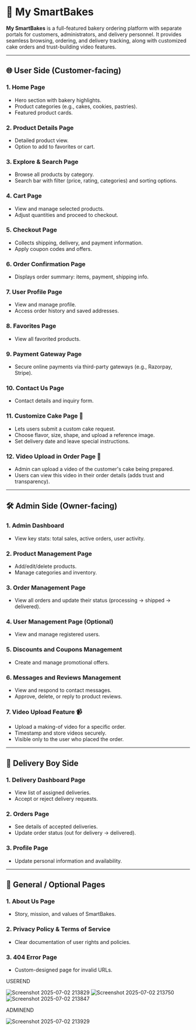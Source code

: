 # 🎂 My SmartBakes

**My SmartBakes** is a full-featured bakery ordering platform with separate portals for customers, administrators, and delivery personnel. It provides seamless browsing, ordering, and delivery tracking, along with customized cake orders and trust-building video features.

---

## 🌐 User Side (Customer-facing)

### 1. Home Page
- Hero section with bakery highlights.
- Product categories (e.g., cakes, cookies, pastries).
- Featured product cards.

### 2. Product Details Page
- Detailed product view.
- Option to add to favorites or cart.

### 3. Explore & Search Page
- Browse all products by category.
- Search bar with filter (price, rating, categories) and sorting options.

### 4. Cart Page
- View and manage selected products.
- Adjust quantities and proceed to checkout.

### 5. Checkout Page
- Collects shipping, delivery, and payment information.
- Apply coupon codes and offers.

### 6. Order Confirmation Page
- Displays order summary: items, payment, shipping info.

### 7. User Profile Page
- View and manage profile.
- Access order history and saved addresses.

### 8. Favorites Page
- View all favorited products.

### 9. Payment Gateway Page
- Secure online payments via third-party gateways (e.g., Razorpay, Stripe).

### 10. Contact Us Page
- Contact details and inquiry form.

### 11. Customize Cake Page 🧁
- Lets users submit a custom cake request.
- Choose flavor, size, shape, and upload a reference image.
- Set delivery date and leave special instructions.

### 12. Video Upload in Order Page 🎥
- Admin can upload a video of the customer's cake being prepared.
- Users can view this video in their order details (adds trust and transparency).

---

## 🛠️ Admin Side (Owner-facing)

### 1. Admin Dashboard
- View key stats: total sales, active orders, user activity.

### 2. Product Management Page
- Add/edit/delete products.
- Manage categories and inventory.

### 3. Order Management Page
- View all orders and update their status (processing → shipped → delivered).

### 4. User Management Page (Optional)
- View and manage registered users.

### 5. Discounts and Coupons Management
- Create and manage promotional offers.

### 6. Messages and Reviews Management
- View and respond to contact messages.
- Approve, delete, or reply to product reviews.

### 7. Video Upload Feature 📹
- Upload a making-of video for a specific order.
- Timestamp and store videos securely.
- Visible only to the user who placed the order.

---

## 🚚 Delivery Boy Side

### 1. Delivery Dashboard Page
- View list of assigned deliveries.
- Accept or reject delivery requests.

### 2. Orders Page
- See details of accepted deliveries.
- Update order status (out for delivery → delivered).

### 3. Profile Page
- Update personal information and availability.

---

## 📄 General / Optional Pages

### 1. About Us Page
- Story, mission, and values of SmartBakes.

### 2. Privacy Policy & Terms of Service
- Clear documentation of user rights and policies.

### 3. 404 Error Page
- Custom-designed page for invalid URLs.


USEREND

![Screenshot 2025-07-02 213829](https://github.com/user-attachments/assets/c0d60f19-c5b9-4a22-9ae8-2e32368c60d8)
![Screenshot 2025-07-02 213750](https://github.com/user-attachments/assets/56eea96c-ff35-4e8d-923e-ff44c8b88e58)![Screenshot 2025-07-02 213847](https://github.com/user-attachments/assets/8e435af7-1813-413a-9075-d01bec31ed14)


ADMINEND

![Screenshot 2025-07-02 213929](https://github.com/user-attachments/assets/d80e10a0-9475-4979-a8d6-e231a1bb5a0d)



